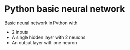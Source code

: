 # Python basic neural network

Basic neural network in Python with:

- 2 inputs
- A single hidden layer with 2 neurons
- An output layer with one neuron
